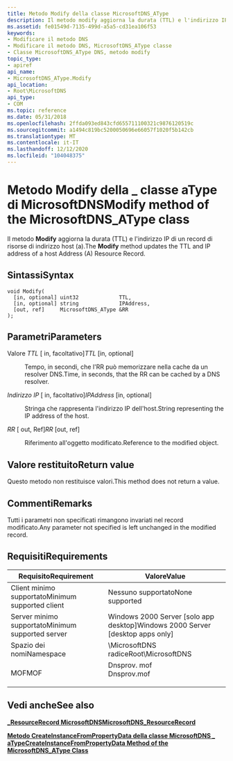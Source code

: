 ```yaml
---
title: Metodo Modify della classe MicrosoftDNS_AType
description: Il metodo modify aggiorna la durata (TTL) e l'indirizzo IP di un record di risorse di indirizzo host (A).
ms.assetid: fe01549d-7135-499d-a5a5-cd31ea106f53
keywords:
- Modificare il metodo DNS
- Modificare il metodo DNS, MicrosoftDNS_AType classe
- Classe MicrosoftDNS_AType DNS, metodo modify
topic_type:
- apiref
api_name:
- MicrosoftDNS_AType.Modify
api_location:
- Root\MicrosoftDNS
api_type:
- COM
ms.topic: reference
ms.date: 05/31/2018
ms.openlocfilehash: 2ffda093ed843cfd655711100321c9876120519c
ms.sourcegitcommit: a1494c819bc5200050696e66057f1020f5b142cb
ms.translationtype: MT
ms.contentlocale: it-IT
ms.lasthandoff: 12/12/2020
ms.locfileid: "104048375"
---
```

# <a name="modify-method-of-the-microsoftdns_atype-class"></a><span data-ttu-id="4b9b6-106">Metodo Modify della \_ classe aType di MicrosoftDNS</span><span class="sxs-lookup"><span data-stu-id="4b9b6-106">Modify method of the MicrosoftDNS\_AType class</span></span>

<span data-ttu-id="4b9b6-107">Il metodo **Modify** aggiorna la durata (TTL) e l'indirizzo IP di un record di risorse di indirizzo host (a).</span><span class="sxs-lookup"><span data-stu-id="4b9b6-107">The **Modify** method updates the TTL and IP address of a host Address (A) Resource Record.</span></span>

## <a name="syntax"></a><span data-ttu-id="4b9b6-108">Sintassi</span><span class="sxs-lookup"><span data-stu-id="4b9b6-108">Syntax</span></span>


```mof
void Modify(
  [in, optional] uint32             TTL,
  [in, optional] string             IPAddress,
  [out, ref]     MicrosoftDNS_AType &RR
);
```



## <a name="parameters"></a><span data-ttu-id="4b9b6-109">Parametri</span><span class="sxs-lookup"><span data-stu-id="4b9b6-109">Parameters</span></span>

<dl> <dt>

<span data-ttu-id="4b9b6-110">Valore *TTL* \[ in, facoltativo\]</span><span class="sxs-lookup"><span data-stu-id="4b9b6-110">*TTL* \[in, optional\]</span></span>
</dt> <dd>

<span data-ttu-id="4b9b6-111">Tempo, in secondi, che l'RR può memorizzare nella cache da un resolver DNS.</span><span class="sxs-lookup"><span data-stu-id="4b9b6-111">Time, in seconds, that the RR can be cached by a DNS resolver.</span></span>

</dd> <dt>

<span data-ttu-id="4b9b6-112">*Indirizzo IP* \[ in, facoltativo\]</span><span class="sxs-lookup"><span data-stu-id="4b9b6-112">*IPAddress* \[in, optional\]</span></span>
</dt> <dd>

<span data-ttu-id="4b9b6-113">Stringa che rappresenta l'indirizzo IP dell'host.</span><span class="sxs-lookup"><span data-stu-id="4b9b6-113">String representing the IP address of the host.</span></span>

</dd> <dt>

<span data-ttu-id="4b9b6-114">*RR* \[ out, Ref\]</span><span class="sxs-lookup"><span data-stu-id="4b9b6-114">*RR* \[out, ref\]</span></span>
</dt> <dd>

<span data-ttu-id="4b9b6-115">Riferimento all'oggetto modificato.</span><span class="sxs-lookup"><span data-stu-id="4b9b6-115">Reference to the modified object.</span></span>

</dd> </dl>

## <a name="return-value"></a><span data-ttu-id="4b9b6-116">Valore restituito</span><span class="sxs-lookup"><span data-stu-id="4b9b6-116">Return value</span></span>

<span data-ttu-id="4b9b6-117">Questo metodo non restituisce valori.</span><span class="sxs-lookup"><span data-stu-id="4b9b6-117">This method does not return a value.</span></span>

## <a name="remarks"></a><span data-ttu-id="4b9b6-118">Commenti</span><span class="sxs-lookup"><span data-stu-id="4b9b6-118">Remarks</span></span>

<span data-ttu-id="4b9b6-119">Tutti i parametri non specificati rimangono invariati nel record modificato.</span><span class="sxs-lookup"><span data-stu-id="4b9b6-119">Any parameter not specified is left unchanged in the modified record.</span></span>

## <a name="requirements"></a><span data-ttu-id="4b9b6-120">Requisiti</span><span class="sxs-lookup"><span data-stu-id="4b9b6-120">Requirements</span></span>



| <span data-ttu-id="4b9b6-121">Requisito</span><span class="sxs-lookup"><span data-stu-id="4b9b6-121">Requirement</span></span> | <span data-ttu-id="4b9b6-122">Valore</span><span class="sxs-lookup"><span data-stu-id="4b9b6-122">Value</span></span> |
|-------------------------------------|----------------------------------------------------------------------------------------|
| <span data-ttu-id="4b9b6-123">Client minimo supportato</span><span class="sxs-lookup"><span data-stu-id="4b9b6-123">Minimum supported client</span></span><br/> | <span data-ttu-id="4b9b6-124">Nessuno supportato</span><span class="sxs-lookup"><span data-stu-id="4b9b6-124">None supported</span></span><br/>                                                              |
| <span data-ttu-id="4b9b6-125">Server minimo supportato</span><span class="sxs-lookup"><span data-stu-id="4b9b6-125">Minimum supported server</span></span><br/> | <span data-ttu-id="4b9b6-126">Windows 2000 Server \[solo app desktop\]</span><span class="sxs-lookup"><span data-stu-id="4b9b6-126">Windows 2000 Server \[desktop apps only\]</span></span><br/>                                   |
| <span data-ttu-id="4b9b6-127">Spazio dei nomi</span><span class="sxs-lookup"><span data-stu-id="4b9b6-127">Namespace</span></span><br/>                | <span data-ttu-id="4b9b6-128">\\MicrosoftDNS radice</span><span class="sxs-lookup"><span data-stu-id="4b9b6-128">Root\\MicrosoftDNS</span></span><br/>                                                          |
| <span data-ttu-id="4b9b6-129">MOF</span><span class="sxs-lookup"><span data-stu-id="4b9b6-129">MOF</span></span><br/>                      | <dl> <span data-ttu-id="4b9b6-130"><dt>Dnsprov. mof</dt></span><span class="sxs-lookup"><span data-stu-id="4b9b6-130"><dt>Dnsprov.mof</dt></span></span> </dl> |



## <a name="see-also"></a><span data-ttu-id="4b9b6-131">Vedi anche</span><span class="sxs-lookup"><span data-stu-id="4b9b6-131">See also</span></span>

<dl> <dt>

[<span data-ttu-id="4b9b6-132">**\_ResourceRecord MicrosoftDNS**</span><span class="sxs-lookup"><span data-stu-id="4b9b6-132">**MicrosoftDNS\_ResourceRecord**</span></span>](microsoftdns-resourcerecord.md)
</dt> <dt>

[<span data-ttu-id="4b9b6-133">**Metodo CreateInstanceFromPropertyData della classe MicrosoftDNS \_ aType**</span><span class="sxs-lookup"><span data-stu-id="4b9b6-133">**CreateInstanceFromPropertyData Method of the MicrosoftDNS\_AType Class**</span></span>](microsoftdns-atype-createinstancefrompropertydata.md)
</dt> </dl>

 

 





